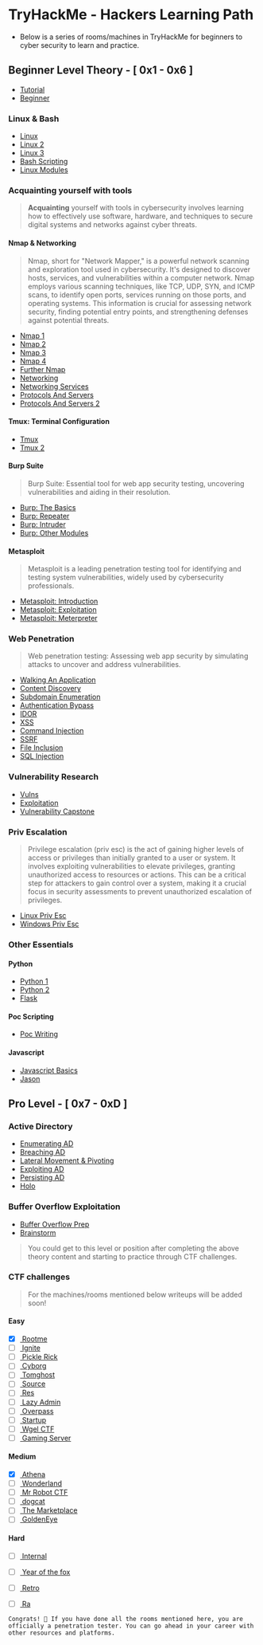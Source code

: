 
# TryHackMe - Hackers Learning Path

* Below is a series of rooms/machines in TryHackMe for beginners to cyber security to learn and practice.

## Beginner Level Theory - [ 0x1 - 0x6 ]

- [Tutorial](https://tryhackme.com/room/tutorial)
- [Beginner](https://tryhackme.com/room/beginnerpathintro)

### Linux & Bash

- [Linux](https://tryhackme.com/room/linuxfundamentalspart1)
- [Linux 2](https://tryhackme.com/room/linuxfundamentalspart2)
- [Linux 3](https://tryhackme.com/room/linuxfundamentalspart3)
- [Bash Scripting](https://tryhackme.com/room/bashscripting)
- [Linux Modules](https://tryhackme.com/room/linuxmodules)


### Acquainting yourself with tools

> **Acquainting** yourself with tools in cybersecurity involves learning how to effectively use software, hardware, and techniques to secure digital systems and networks against cyber threats.

#### Nmap & Networking

> Nmap, short for "Network Mapper," is a powerful network scanning and exploration tool used in cybersecurity. It's designed to discover hosts, services, and vulnerabilities within a computer network. Nmap employs various scanning techniques, like TCP, UDP, SYN, and ICMP scans, to identify open ports, services running on those ports, and operating systems. This information is crucial for assessing network security, finding potential entry points, and strengthening defenses against potential threats.

- [Nmap 1](https://tryhackme.com/room/nmap01)
- [Nmap 2](https://tryhackme.com/room/nmap02)
- [Nmap 3](https://tryhackme.com/room/nmap03)
- [Nmap 4](https://tryhackme.com/room/nmap04)
- [Further Nmap](https://tryhackme.com/room/furthernmap)
- [Networking](https://tryhackme.com/jr/introtonetworking)
- [Networking Services](https://tryhackme.com/jr/networkservices)
- [Protocols And Servers](https://tryhackme.com/jr/protocolsandservers)
- [Protocols And Servers 2](https://tryhackme.com/jr/protocolsandservers2)

#### Tmux: Terminal Configuration

- [Tmux](https://tryhackme.com/room/rptmux)
- [Tmux 2](https://tryhackme.com/room/tmuxremux)

#### Burp Suite 

> Burp Suite: Essential tool for web app security testing, uncovering vulnerabilities and aiding in their resolution.

- [Burp: The Basics](https://tryhackme.com/jr/burpsuitebasics)
- [Burp: Repeater](https://tryhackme.com/jr/burpsuiterepeater)
- [Burp: Intruder](https://tryhackme.com/jr/burpsuiterepeater)
- [Burp: Other Modules](https://tryhackme.com/jr/burpsuiteom)

#### Metasploit

> Metasploit is a leading penetration testing tool for identifying and testing system vulnerabilities, widely used by cybersecurity professionals.

- [Metasploit: Introduction](https://tryhackme.com/jr/metasploitintro)
- [Metasploit: Exploitation](https://tryhackme.com/jr/metasploitexploitation)
- [Metasploit: Meterpreter](https://tryhackme.com/jr/meterpreter)

### Web Penetration

> Web penetration testing: Assessing web app security by simulating attacks to uncover and address vulnerabilities.

- [Walking An Application](https://tryhackme.com/jr/walkinganapplication)
- [Content Discovery](https://tryhackme.com/jr/contentdiscovery)
- [Subdomain Enumeration](https://tryhackme.com/jr/subdomainenumeration)
- [Authentication Bypass](https://tryhackme.com/jr/authenticationbypass)
- [IDOR](https://tryhackme.com/jr/idor)
- [XSS](https://tryhackme.com/jr/xss)
- [Command Injection](https://tryhackme.com/jr/oscommandinjection)
- [SSRF](https://tryhackme.com/jr/ssrfqi)
- [File Inclusion](https://tryhackme.com/jr/fileinc)
- [SQL Injection](https://tryhackme.com/jr/sqlinjectionlm)

### Vulnerability Research

- [Vulns](https://tryhackme.com/jr/vulnerabilities101)
- [Exploitation](https://tryhackme.com/jr/exploitingavulnerabilityv2)
- [Vulnerability Capstone](https://tryhackme.com/jr/vulnerabilitycapstone)

### Priv Escalation

> Privilege escalation (priv esc) is the act of gaining higher levels of access or privileges than initially granted to a user or system. It involves exploiting vulnerabilities to elevate privileges, granting unauthorized access to resources or actions. This can be a critical step for attackers to gain control over a system, making it a crucial focus in security assessments to prevent unauthorized escalation of privileges.

- [Linux Priv Esc](https://tryhackme.com/jr/linprivesc)
- [Windows Priv Esc](https://tryhackme.com/jr/windowsprivesc20)

### Other Essentials

#### Python

- [Python 1](https://tryhackme.com/room/pythonbasics)
- [Python 2](https://tryhackme.com/room/pythonforcybersecurity)
- [Flask](https://tryhackme.com/room/flask)

#### Poc Scripting

- [Poc Writing](https://tryhackme.com/room/intropocscripting)

#### Javascript

- [Javascript Basics](https://tryhackme.com/room/javascriptbasics)
- [Jason](https://tryhackme.com/room/jason)



## Pro Level - [ 0x7 - 0xD ]

### Active Directory

- [Enumerating AD](https://tryhackme.com/room/adenumeration)
- [Breaching AD](https://tryhackme.com/room/breachingad)
- [Lateral Movement & Pivoting](https://tryhackme.com/room/lateralmovementandpivoting)
- [Exploiting AD](https://tryhackme.com/room/exploitingad)
- [Persisting AD](https://tryhackme.com/room/persistingad)
- [Holo](https://tryhackme.com/room/hololive)

### Buffer Overflow Exploitation

- [Buffer Overflow Prep](https://tryhackme.com/jr/bufferoverflowprep)
- [Brainstorm](https://tryhackme.com/jr/brainstorm)

> You could get to this level or position after completing the above theory content and starting to practice through CTF challenges.


### CTF challenges

> For the machines/rooms mentioned below writeups will be added soon!

#### Easy 

- [X] [ Rootme](https://tryhackme.com/room/rrootme)
- [ ] [ Ignite](https://tryhackme.com/room/ignite)
- [ ] [ Pickle Rick](https://tryhackme.com/room/picklerick)
- [ ] [ Cyborg](https://tryhackme.com/room/cyborgt8)
- [ ] [ Tomghost](https://tryhackme.com/room/tomghost)
- [ ] [ Source](https://tryhackme.com/room/source)
- [ ] [ Res](https://tryhackme.com/room/res)
- [ ] [ Lazy Admin](https://tryhackme.com/room/lazyadmin)
- [ ] [ Overpass](https://tryhackme.com/room/overpass)
- [ ] [ Startup](https://tryhackme.com/room/startup)
- [ ] [ Wgel CTF](https://tryhackme.com/room/wgelctf)
- [ ] [ Gaming Server](https://tryhackme.com/room/gamingserver)

#### Medium 

- [X] [ Athena](https://tryhackme.com/room/4th3n4)
- [ ] [ Wonderland](https://tryhackme.com/room/wonderland)
- [ ] [ Mr Robot CTF](https://tryhackme.com/room/mrrobot)
- [ ] [ dogcat](https://tryhackme.com/room/relevant)
- [ ] [ The Marketplace](https://tryhackme.com/room/marketplace)
- [ ] [ GoldenEye](https://tryhackme.com/room/goldeneye)

#### Hard 

- [ ] [ Internal](https://tryhackme.com/room/internal)
- [ ] [ Year of the fox](https://tryhackme.com/room/yotf)
- [ ] [ Retro](https://tryhackme.com/room/retro)
- [ ] [ Ra](https://tryhackme.com/room/ra)


``` 
Congrats! 🥳 If you have done all the rooms mentioned here, you are officially a penetration tester. You can go ahead in your career with other resources and platforms. 
``` 
